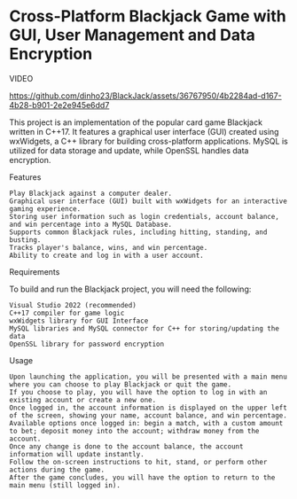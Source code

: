# Cross-Platform Blackjack Game with GUI, User Management and Data Encryption

VIDEO


https://github.com/dinho23/BlackJack/assets/36767950/4b2284ad-d167-4b28-b901-2e2e945e6dd7


This project is an implementation of the popular card game Blackjack written in C++17. It features a graphical user interface (GUI) created using wxWidgets, a C++ library for building cross-platform applications. MySQL is utilized for data storage and update, while OpenSSL handles data encryption.

Features

    Play Blackjack against a computer dealer.
    Graphical user interface (GUI) built with wxWidgets for an interactive gaming experience.
    Storing user information such as login credentials, account balance, and win percentage into a MySQL Database.
    Supports common Blackjack rules, including hitting, standing, and busting.
    Tracks player's balance, wins, and win percentage.
    Ability to create and log in with a user account.

Requirements

To build and run the Blackjack project, you will need the following:

    Visual Studio 2022 (recommended)
    C++17 compiler for game logic
    wxWidgets library for GUI Interface
    MySQL libraries and MySQL connector for C++ for storing/updating the data
    OpenSSL library for password encryption

Usage

    Upon launching the application, you will be presented with a main menu where you can choose to play Blackjack or quit the game.
    If you choose to play, you will have the option to log in with an existing account or create a new one.
    Once logged in, the account information is displayed on the upper left of the screen, showing your name, account balance, and win percentage.
    Available options once logged in: begin a match, with a custom amount to bet; deposit money into the account; withdraw money from the account.
    Once any change is done to the account balance, the account information will update instantly.
    Follow the on-screen instructions to hit, stand, or perform other actions during the game.
    After the game concludes, you will have the option to return to the main menu (still logged in).
